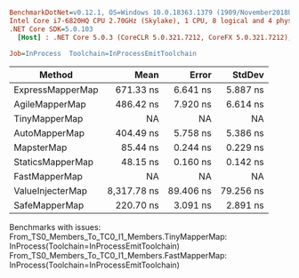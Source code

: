 ``` ini

BenchmarkDotNet=v0.12.1, OS=Windows 10.0.18363.1379 (1909/November2018Update/19H2)
Intel Core i7-6820HQ CPU 2.70GHz (Skylake), 1 CPU, 8 logical and 4 physical cores
.NET Core SDK=5.0.103
  [Host] : .NET Core 5.0.3 (CoreCLR 5.0.321.7212, CoreFX 5.0.321.7212), X64 RyuJIT

Job=InProcess  Toolchain=InProcessEmitToolchain  

```
|           Method |        Mean |     Error |    StdDev |
|----------------- |------------:|----------:|----------:|
| ExpressMapperMap |   671.33 ns |  6.641 ns |  5.887 ns |
|   AgileMapperMap |   486.42 ns |  7.920 ns |  6.614 ns |
|    TinyMapperMap |          NA |        NA |        NA |
|    AutoMapperMap |   404.49 ns |  5.758 ns |  5.386 ns |
|       MapsterMap |    85.44 ns |  0.244 ns |  0.229 ns |
|     StaticsMapperMap |    48.15 ns |  0.160 ns |  0.142 ns |
|    FastMapperMap |          NA |        NA |        NA |
| ValueInjecterMap | 8,317.78 ns | 89.406 ns | 79.256 ns |
|    SafeMapperMap |   220.70 ns |  3.091 ns |  2.891 ns |

Benchmarks with issues:
  From_TS0_Members_To_TC0_I1_Members.TinyMapperMap: InProcess(Toolchain=InProcessEmitToolchain)
  From_TS0_Members_To_TC0_I1_Members.FastMapperMap: InProcess(Toolchain=InProcessEmitToolchain)
